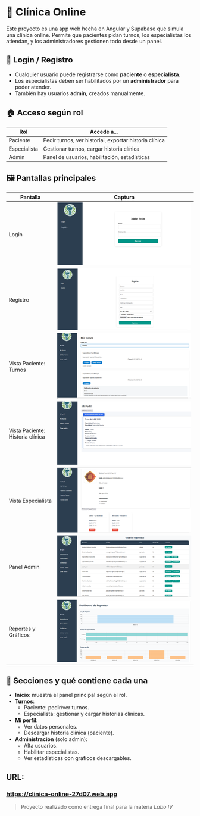 # 🏥 Clínica Online

Este proyecto es una app web hecha en Angular y Supabase que simula una clínica online. Permite que pacientes pidan turnos, los especialistas los atiendan, y los administradores gestionen todo desde un panel.

## 👤 Login / Registro
- Cualquier usuario puede registrarse como **paciente** o **especialista**.
- Los especialistas deben ser habilitados por un **administrador** para poder atender.
- También hay usuarios **admin**, creados manualmente.

## 🏠 Acceso según rol

| Rol          | Accede a...                                             |
|--------------|---------------------------------------------------------|
| Paciente     | Pedir turnos, ver historial, exportar historia clínica |
| Especialista | Gestionar turnos, cargar historia clínica               |
| Admin        | Panel de usuarios, habilitación, estadísticas           |

## 🖼️ Pantallas principales

| Pantalla                        | Captura                                                                 |
|---------------------------------|-------------------------------------------------------------------------|
| Login                           | ![Login](src/assets/screenshots/login.png)                             |
| Registro                        | ![Registro](src/assets/screenshots/register.png)                       |
| Vista Paciente: Turnos         | ![Paciente - Turnos](src/assets/screenshots/paciente-turnos.png)       |
| Vista Paciente: Historia clínica | ![Paciente - Historia](src/assets/screenshots/paciente-historia.png)  |
| Vista Especialista             | ![Especialista](src/assets/screenshots/especialista.png)               |
| Panel Admin                    | ![Admin Panel](src/assets/screenshots/admin.png)                        |
| Reportes y Gráficos            | ![Gráficos](src/assets/screenshots/reportes.png)                        |

## 📁 Secciones y qué contiene cada una

- **Inicio**: muestra el panel principal según el rol.
- **Turnos**:
  - Paciente: pedir/ver turnos.
  - Especialista: gestionar y cargar historias clínicas.
- **Mi perfil**:
  - Ver datos personales.
  - Descargar historia clínica (paciente).
- **Administración** (solo admin):
  - Alta usuarios.
  - Habilitar especialistas.
  - Ver estadísticas con gráficos descargables.

## URL:
  ### https://clinica-online-27d07.web.app

> Proyecto realizado como entrega final para la materia *Labo IV*
